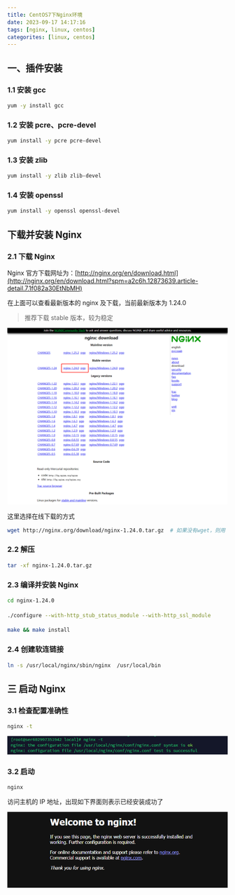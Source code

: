 ```yaml
---
title: CentOS7下Nginx环境
date: 2023-09-17 14:17:16
tags: [nginx, linux, centos]
categorites: [linux, centos]
---
```


## 一、插件安装

### 1.1 安装 gcc

```bash
yum -y install gcc
```

### 1.2 安装 pcre、pcre-devel

```bash
yum install -y pcre pcre-devel
```

### 1.3 安装 zlib

```bash
yum install -y zlib zlib-devel
```

### 1.4 安装 openssl

```bash
yum install -y openssl openssl-devel
```

## 下载并安装 Nginx

### 2.1 下载 Nginx

Nginx 官方下载网址为：[http://nginx.org/en/download.html](http://nginx.org/en/download.html?spm=a2c6h.12873639.article-detail.7.1f082a30EtNbMH)

在上面可以查看最新版本的 nginx 及下载，当前最新版本为 1.24.0

> 推荐下载 stable 版本，较为稳定

![1694931768237](https://raw.githubusercontent.com/L4Walk/photo/main/1694931768237.png)

这里选择在线下载的方式

```BASH
wget http://nginx.org/download/nginx-1.24.0.tar.gz 	# 如果没有wget，则用 yum install -y wget
```

### 2.2 解压

```bash
tar -xf nginx-1.24.0.tar.gz
```

### 2.3 编译并安装 Nginx

```bash
cd nginx-1.24.0

./configure --with-http_stub_status_module --with-http_ssl_module

make && make install
```

### 2.4 创建软连链接

```bash
ln -s /usr/local/nginx/sbin/nginx  /usr/local/bin
```

## 三 启动 Nginx

### 3.1 检查配置准确性

```bash
nginx -t
```

![image-20230917143542303](https://raw.githubusercontent.com/L4Walk/photo/main/image-20230917143542303.png)

### 3.2 启动

```bash
nginx
```

访问主机的 IP 地址，出现如下界面则表示已经安装成功了

![image-20230917143643077](https://raw.githubusercontent.com/L4Walk/photo/main/image-20230917143643077.png)
